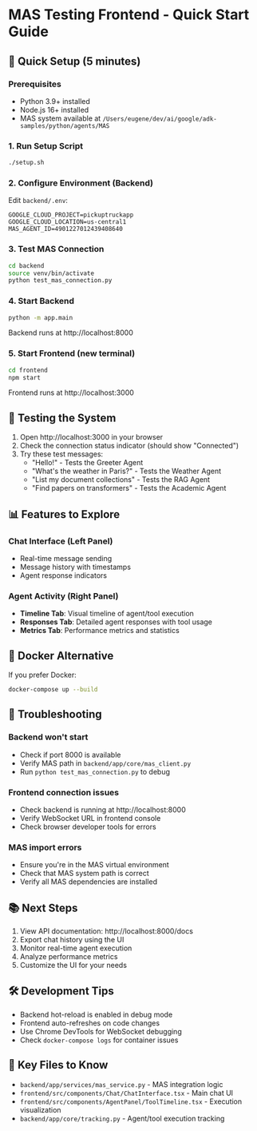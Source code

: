 # MAS Testing Frontend - Quick Start Guide

## 🚀 Quick Setup (5 minutes)

### Prerequisites
- Python 3.9+ installed
- Node.js 16+ installed
- MAS system available at `/Users/eugene/dev/ai/google/adk-samples/python/agents/MAS`

### 1. Run Setup Script
```bash
./setup.sh
```

### 2. Configure Environment (Backend)
Edit `backend/.env`:
```env
GOOGLE_CLOUD_PROJECT=pickuptruckapp
GOOGLE_CLOUD_LOCATION=us-central1
MAS_AGENT_ID=4901227012439408640
```

### 3. Test MAS Connection
```bash
cd backend
source venv/bin/activate
python test_mas_connection.py
```

### 4. Start Backend
```bash
python -m app.main
```
Backend runs at http://localhost:8000

### 5. Start Frontend (new terminal)
```bash
cd frontend
npm start
```
Frontend runs at http://localhost:3000

## 🎯 Testing the System

1. Open http://localhost:3000 in your browser
2. Check the connection status indicator (should show "Connected")
3. Try these test messages:
   - "Hello!" - Tests the Greeter Agent
   - "What's the weather in Paris?" - Tests the Weather Agent
   - "List my document collections" - Tests the RAG Agent
   - "Find papers on transformers" - Tests the Academic Agent

## 📊 Features to Explore

### Chat Interface (Left Panel)
- Real-time message sending
- Message history with timestamps
- Agent response indicators

### Agent Activity (Right Panel)
- **Timeline Tab**: Visual timeline of agent/tool execution
- **Responses Tab**: Detailed agent responses with tool usage
- **Metrics Tab**: Performance metrics and statistics

## 🐳 Docker Alternative

If you prefer Docker:
```bash
docker-compose up --build
```

## 🔧 Troubleshooting

### Backend won't start
- Check if port 8000 is available
- Verify MAS path in `backend/app/core/mas_client.py`
- Run `python test_mas_connection.py` to debug

### Frontend connection issues
- Check backend is running at http://localhost:8000
- Verify WebSocket URL in frontend console
- Check browser developer tools for errors

### MAS import errors
- Ensure you're in the MAS virtual environment
- Check that MAS system path is correct
- Verify all MAS dependencies are installed

## 📚 Next Steps

1. View API documentation: http://localhost:8000/docs
2. Export chat history using the UI
3. Monitor real-time agent execution
4. Analyze performance metrics
5. Customize the UI for your needs

## 🛠️ Development Tips

- Backend hot-reload is enabled in debug mode
- Frontend auto-refreshes on code changes
- Use Chrome DevTools for WebSocket debugging
- Check `docker-compose logs` for container issues

## 📝 Key Files to Know

- `backend/app/services/mas_service.py` - MAS integration logic
- `frontend/src/components/Chat/ChatInterface.tsx` - Main chat UI
- `frontend/src/components/AgentPanel/ToolTimeline.tsx` - Execution visualization
- `backend/app/core/tracking.py` - Agent/tool execution tracking